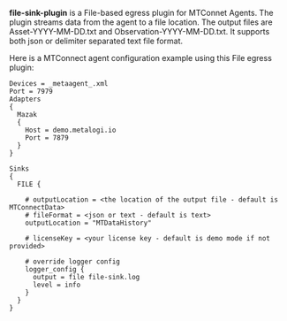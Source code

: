 **file-sink-plugin** is a File-based egress plugin for MTConnet Agents. The plugin streams data from the agent to a file location. The output files are Asset-YYYY-MM-DD.txt and Observation-YYYY-MM-DD.txt. It supports both json or delimiter separated text file format.

Here is a MTConnect agent configuration example using this File egress plugin:
```
Devices = _metaagent_.xml
Port = 7979
Adapters
{
  Mazak
  {
    Host = demo.metalogi.io
    Port = 7879
  }
}

Sinks
{
  FILE {

    # outputLocation = <the location of the output file - default is MTConnectData>
    # fileFormat = <json or text - default is text>
    outputLocation = "MTDataHistory"

    # licenseKey = <your license key - default is demo mode if not provided>

    # override logger config 
    logger_config {
      output = file file-sink.log
      level = info
    }
  }
}
```
